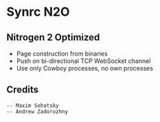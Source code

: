 Synrc N2O
=========

Nitrogen 2 Optimized
--------------------

* Page construction from binaries
* Push on bi-directional TCP WebSocket channel
* Use only Cowboy processes, no own processes

Credits
-------

    -- Maxim Sohatsky
    -- Andrew Zadorozhny
